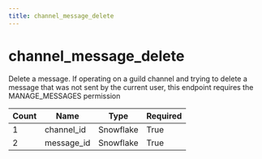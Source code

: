 ```yaml
---
title: channel_message_delete
---
```

# channel_message_delete 
Delete a message. If operating on a guild channel and trying to delete a message that was not sent by the current user, this endpoint requires the MANAGE_MESSAGES permission

Count | Name | Type | Required        
----|----|----|---- 
1 | channel_id | Snowflake | True 
2 | message_id | Snowflake | True
